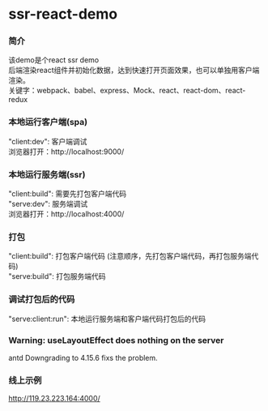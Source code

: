 # ssr-react-demo

### 简介
该demo是个react ssr demo  
后端渲染react组件并初始化数据，达到快速打开页面效果，也可以单独用客户端渲染。   
关键字：webpack、babel、express、Mock、react、react-dom、react-redux

### 本地运行客户端(spa)
"client:dev": 客户端调试    
浏览器打开：http://localhost:9000/  

### 本地运行服务端(ssr)
"client:build": 需要先打包客户端代码   
"serve:dev": 服务端调试    
浏览器打开：http://localhost:4000/  

### 打包
"client:build": 打包客户端代码 (注意顺序，先打包客户端代码，再打包服务端代码)  
"serve:build": 打包服务端代码    

### 调试打包后的代码
"serve:client:run": 本地运行服务端和客户端代码打包后的代码  


### Warning: useLayoutEffect does nothing on the server
antd Downgrading to 4.15.6 fixs the problem.

### 线上示例
http://119.23.223.164:4000/